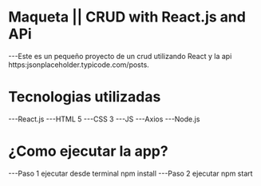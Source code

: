 
# Maqueta || CRUD with React.js and APi

---Este es un pequeño proyecto de un crud utilizando
   React y la api https:jsonplaceholder.typicode.com/posts.

# Tecnologias utilizadas

---React.js
---HTML 5
---CSS 3
---JS
---Axios
---Node.js

# ¿Como ejecutar la app?

---Paso 1 ejecutar desde terminal npm install
---Paso 2 ejecutar npm start
